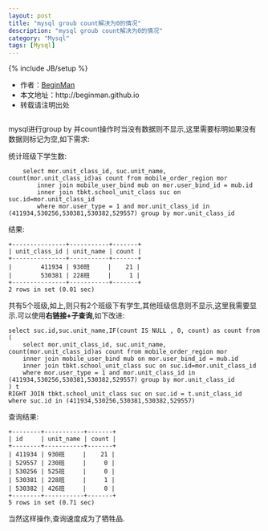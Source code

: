 ```yaml
---
layout: post
title: "mysql groub count解决为0的情况"
description: "mysql groub count解决为0的情况"
category: "Mysql"
tags: [Mysql]
---
```

{% include JB/setup %}
<ul>
    <li>作者：<a href="http://weibo.com/beginman" target="blank">BeginMan</a></li>
    <li>本文地址：http://beginman.github.io</li>
    <li>转载请注明出处</li>
</ul>
<p><img src="http://dev.mysql.com/common/logos/logo-mysql-110x57.png" alt="" /></p>

<p>mysql进行group by 并count操作时当没有数据则不显示,这里需要标明如果没有数据则标记为空,如下需求:</p>

<p>统计班级下学生数:</p>

<pre><code>    select mor.unit_class_id, suc.unit_name, count(mor.unit_class_id)as count from mobile_order_region mor
        inner join mobile_user_bind mub on mor.user_bind_id = mub.id
        inner join tbkt.school_unit_class suc on suc.id=mor.unit_class_id
        where mor.user_type = 1 and mor.unit_class_id in (411934,530256,530381,530382,529557) group by mor.unit_class_id
</code></pre>

<p>结果:</p>

<pre><code>+---------------+-----------+-------+
| unit_class_id | unit_name | count |
+---------------+-----------+-------+
|        411934 | 930班     |    21 |
|        530381 | 228班     |     1 |
+---------------+-----------+-------+
2 rows in set (0.01 sec)
</code></pre>

<p>共有5个班级,如上,则只有2个班级下有学生,其他班级信息则不显示,这里我需要显示.可以使用<strong>右链接+子查询</strong>,如下改进:</p>

<pre><code>select suc.id,suc.unit_name,IF(count IS NULL , 0, count) as count from
( 
    select mor.unit_class_id, suc.unit_name, count(mor.unit_class_id)as count from mobile_order_region mor
    inner join mobile_user_bind mub on mor.user_bind_id = mub.id
    inner join tbkt.school_unit_class suc on suc.id=mor.unit_class_id
    where mor.user_type = 1 and mor.unit_class_id in (411934,530256,530381,530382,529557) group by mor.unit_class_id
) t
RIGHT JOIN tbkt.school_unit_class suc on suc.id = t.unit_class_id where suc.id in (411934,530256,530381,530382,529557)
</code></pre>

<p>查询结果:</p>

<pre><code>+--------+-----------+-------+
| id     | unit_name | count |
+--------+-----------+-------+
| 411934 | 930班     |    21 |
| 529557 | 230班     |     0 |
| 530256 | 525班     |     0 |
| 530381 | 228班     |     1 |
| 530382 | 426班     |     0 |
+--------+-----------+-------+
5 rows in set (0.71 sec)
</code></pre>

<p>当然这样操作,查询速度成为了牺牲品.</p>
